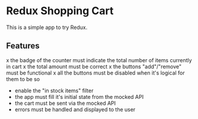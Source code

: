 # Redux Shopping Cart

This is a simple app to try Redux.

## Features

x the badge of the counter must indicate the total number of items currently in cart
x the total amount must be correct
x the buttons "add"/"remove" must be functional
x all the buttons must be disabled when it's logical for them to be so
- enable the "in stock items" filter
- the app must fill it's initial state from the mocked API
- the cart must be sent via the mocked API
- errors must be handled and displayed to the user
